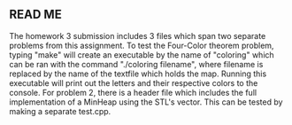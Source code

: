 ## READ ME
The homework 3 submission includes 3 files which span two separate problems from this assignment. To test the Four-Color theorem problem, typing "make" will create an executable by the name of "coloring" which can be ran with the command "./coloring filename", where filename is replaced by the name of the textfile which holds the map. Running this executable will print out the letters and their respective colors to the console. For problem 2, there is a header file which includes the full implementation of a MinHeap using the STL's vector. This can be tested by making a separate test.cpp.
